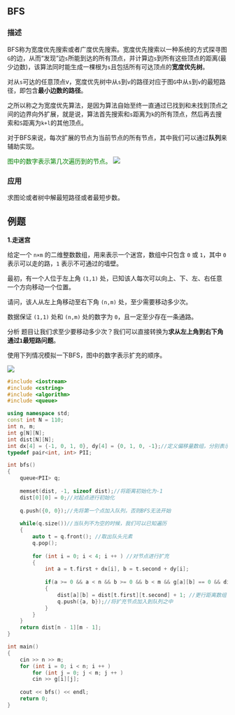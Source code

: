 ## BFS

### 描述
BFS称为宽度优先搜索或者广度优先搜索。宽度优先搜索以一种系统的方式探寻图`G`的边，从而“发现”边`s`所能到达的所有顶点，并计算边`s`到所有这些顶点的距离(最少边数)，该算法同时能生成一棵根为`s`且包括所有可达顶点的**宽度优先树**。

对从`s`可达的任意顶点v，宽度优先树中从`s`到`v`的路径对应于图`G`中从`s`到`v`的最短路径，即包含**最小边数的路径**。

之所以称之为宽度优先算法，是因为算法自始至终一直通过已找到和未找到顶点之间的边界向外扩展，就是说，算法首先搜索和`s`距离为`k`的所有顶点，然后再去搜索和`S`距离为`k+l`的其他顶点。

对于BFS来说，每次扩展的节点为当前节点的所有节点，其中我们可以通过**队列**来辅助实现。

<font color = green>图中的数字表示第几次遍历到的节点。</font>
![](https://files.mdnice.com/user/34286/e2e31073-ca2e-44ed-b0c9-ffef1534acf5.png)
### 应用
求图论或者树中解最短路径或者最短步数。

## 例题
**1.走迷宫**

给定一个 `n×m` 的二维整数数组，用来表示一个迷宫，数组中只包含 `0` 或 `1`，其中 `0` 表示可以走的路，`1` 表示不可通过的墙壁。

最初，有一个人位于左上角 ``(1,1)`` 处，已知该人每次可以向上、下、左、右任意一个方向移动一个位置。

请问，该人从左上角移动至右下角 `(n,m)` 处，至少需要移动多少次。

数据保证 `(1,1)` 处和 `(n,m)` 处的数字为 `0`，且一定至少存在一条通路。

分析
题目让我们求至少要移动多少次？我们可以直接转换为**求从左上角到右下角通过`1`最短路问题**。

使用下列情况模拟一下BFS，图中的数字表示扩充的顺序。

![](https://files.mdnice.com/user/34286/4773711d-4f8c-49e2-9d5c-b4a7076e6423.png)



```c++
#include <iostream>
#include <cstring>
#include <algorithm>
#include <queue>

using namespace std;
const int N = 110;
int n, m;
int g[N][N];
int dist[N][N];
int dx[4] = {-1, 0, 1, 0}, dy[4] = {0, 1, 0, -1};//定义偏移量数组，分别表示向上，向左，向下，向右
typedef pair<int, int> PII;

int bfs()
{
    queue<PII> q;
    
    memset(dist, -1, sizeof dist);//将距离初始化为-1
    dist[0][0] = 0;//对起点进行初始化
    
    q.push({0, 0});//先将第一个点加入队列，否则BFS无法开始
    
    while(q.size())//当队列不为空的时候，我们可以已知遍历
    {
        auto t = q.front(); //取出队头元素
        q.pop();
        
        for (int i = 0; i < 4; i ++ ) //对节点进行扩充
        {
            int a = t.first + dx[i], b = t.second + dy[i];
            
            if(a >= 0 && a < n && b >= 0 && b < m && g[a][b] == 0 && dist[a][b] == -1) //扩充节点必须满足条件
            {
                dist[a][b] = dist[t.first][t.second] + 1; //更行距离数组
                q.push({a, b});//将扩充节点加入到队列之中
            }
        }
    }
    return dist[n - 1][m - 1];
}

int main()
{
    cin >> n >> m;
    for (int i = 0; i < n; i ++ )
        for (int j = 0; j < m; j ++ )
        cin >> g[i][j];
    
    cout << bfs() << endl;
    return 0;
}
```
